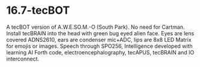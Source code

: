 # 16.7-tecBOT
A tecBOT version of A.W.E.SO.M.-O (South Park). No need for Cartman. Install tecBRAIN into the head with green bug eyed alien face. Eyes are lens covered ADNS2610, ears are condenser mic+ADC, lips are 8x8 LED Matrix for emojis or images. Speech through SPO256, Intelligence developed with learning AI Forth code, electroencephalography, tecAPUS, tecBRAIN and IO interconnect.
